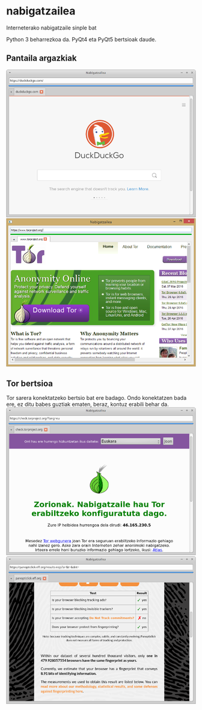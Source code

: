 # nabigatzailea
Interneterako nabigatzaile sinple bat

Python 3 beharrezkoa da. PyQt4 eta PyQt5 bertsioak daude.

## Pantaila argazkiak
![xfce PyQt5](/pantaila-argazkiak/xfce-qt5.png?raw=true "xfce PyQt5")
![Windows 8.1 PyQt5](/pantaila-argazkiak/win-qt5.png?raw=true "Windows 8.1 PyQt5")

## Tor bertsioa
Tor sarera konektatzeko bertsio bat ere badago. Ondo konektatzen bada ere, ez ditu babes guztiak ematen, beraz, kontuz erabili behar da.
![Tor PyQt5](/pantaila-argazkiak/xfce-qt5-tor.png?raw=true "Tor PyQt5")
![Tor Panopticlick](/pantaila-argazkiak/tor-panopticlick.png?raw=true "Tor Panopticlick")
